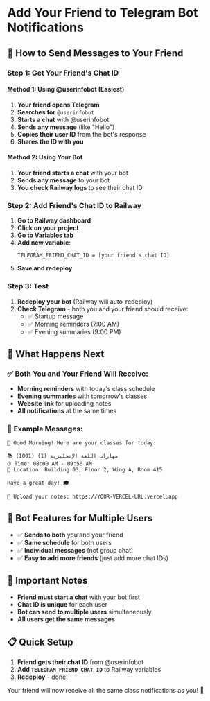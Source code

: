 # Add Your Friend to Telegram Bot Notifications

## 👥 **How to Send Messages to Your Friend**

### Step 1: Get Your Friend's Chat ID

#### Method 1: Using @userinfobot (Easiest)
1. **Your friend opens Telegram**
2. **Searches for** `@userinfobot`
3. **Starts a chat** with @userinfobot
4. **Sends any message** (like "Hello")
5. **Copies their user ID** from the bot's response
6. **Shares the ID with you**

#### Method 2: Using Your Bot
1. **Your friend starts a chat** with your bot
2. **Sends any message** to your bot
3. **You check Railway logs** to see their chat ID

### Step 2: Add Friend's Chat ID to Railway

1. **Go to Railway dashboard**
2. **Click on your project**
3. **Go to Variables tab**
4. **Add new variable**:
   ```
   TELEGRAM_FRIEND_CHAT_ID = [your friend's chat ID]
   ```
5. **Save and redeploy**

### Step 3: Test

1. **Redeploy your bot** (Railway will auto-redeploy)
2. **Check Telegram** - both you and your friend should receive:
   - ✅ Startup message
   - ✅ Morning reminders (7:00 AM)
   - ✅ Evening summaries (9:00 PM)

## 🎯 **What Happens Next**

### ✅ **Both You and Your Friend Will Receive:**
- **Morning reminders** with today's class schedule
- **Evening summaries** with tomorrow's classes
- **Website link** for uploading notes
- **All notifications** at the same times

### 📱 **Example Messages:**
```
🌅 Good Morning! Here are your classes for today:

📚 مهارات اللغة الإنجليزية (1) (1001)
⏰ Time: 08:00 AM - 09:50 AM
📍 Location: Building 03, Floor 2, Wing A, Room 415

Have a great day! 🎓

📝 Upload your notes: https://YOUR-VERCEL-URL.vercel.app
```

## 🔧 **Bot Features for Multiple Users**

- ✅ **Sends to both** you and your friend
- ✅ **Same schedule** for both users
- ✅ **Individual messages** (not group chat)
- ✅ **Easy to add more friends** (just add more chat IDs)

## 🚨 **Important Notes**

- **Friend must start a chat** with your bot first
- **Chat ID is unique** for each user
- **Bot can send to multiple users** simultaneously
- **All users get the same messages**

## 📋 **Quick Setup**

1. **Friend gets their chat ID** from @userinfobot
2. **Add `TELEGRAM_FRIEND_CHAT_ID`** to Railway variables
3. **Redeploy** - done!

Your friend will now receive all the same class notifications as you! 🎉


